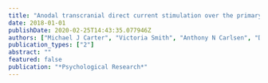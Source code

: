 ```yaml
---
title: "Anodal transcranial direct current stimulation over the primary motor cortex does not enhance the learning benefits of self-controlled feedback schedules"
date: 2018-01-01
publishDate: 2020-02-25T14:43:35.077946Z
authors: ["Michael J Carter", "Victoria Smith", "Anthony N Carlsen", "Diane M Ste-Marie"]
publication_types: ["2"]
abstract: ""
featured: false
publication: "*Psychological Research*"
---
```


